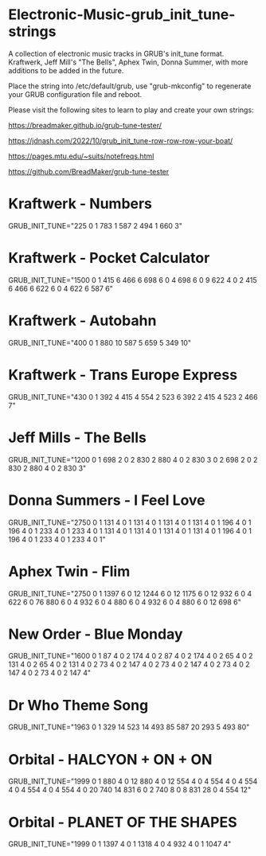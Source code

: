 # Electronic-Music-grub_init_tune-strings
A collection of electronic music tracks in GRUB's init_tune format. Kraftwerk, Jeff Mill's "The Bells", Aphex Twin, Donna Summer, with more additions to be added in the future.

Place the string into /etc/default/grub, use "grub-mkconfig" to regenerate your GRUB configuration file and reboot.

Please visit the following sites to learn to play and create your own strings:

https://breadmaker.github.io/grub-tune-tester/

https://jdnash.com/2022/10/grub_init_tune-row-row-row-your-boat/

https://pages.mtu.edu/~suits/notefreqs.html

https://github.com/BreadMaker/grub-tune-tester

# Kraftwerk - Numbers
GRUB_INIT_TUNE="225 0 1 783 1 587 2 494 1 660 3"

# Kraftwerk - Pocket Calculator
GRUB_INIT_TUNE="1500 0 1 415 6 466 6 698 6 0 4 698 6 0 9 622 4 0 2 415 6 466 6 622 6 0 4 622 6 587 6"

# Kraftwerk - Autobahn
GRUB_INIT_TUNE="400 0 1 880 10 587 5 659 5 349 10"

# Kraftwerk - Trans Europe Express
GRUB_INIT_TUNE="430 0 1 392 4 415 4 554 2 523 6 392 2 415 4 523 2 466 7"

# Jeff Mills - The Bells
GRUB_INIT_TUNE="1200 0 1 698 2 0 2 830 2 880 4 0 2 830 3 0 2 698 2 0 2 830 2 880 4 0 2 830 3"

# Donna Summers - I Feel Love
GRUB_INIT_TUNE="2750 0 1 131 4 0 1 131 4 0 1 131 4 0 1 131 4 0 1 196 4 0 1 196 4 0 1 233 4 0 1 233 4 0 1 131 4 0 1 131 4 0 1 131 4 0 1 131 4 0 1 196 4 0 1 196 4 0 1 233 4 0 1 233 4 0 1"

# Aphex Twin - Flim
GRUB_INIT_TUNE="2750 0 1 1397 6 0 12 1244 6 0 12 1175 6 0 12 932 6 0 4 622 6 0 76 880 6 0 4 932 6 0 4 880 6 0 4 932 6 0 4 880 6 0 12 698 6"

# New Order - Blue Monday
GRUB_INIT_TUNE="1600 0 1 87 4 0 2 174 4 0 2 87 4 0 2 174 4 0 2 65 4 0 2 131 4 0 2 65 4 0 2 131 4 0 2 73 4 0 2 147 4 0 2 73 4 0 2 147 4 0 2 73 4 0 2 147 4 0 2 73 4 0 2 147 4"

# Dr Who Theme Song
GRUB_INIT_TUNE="1963 0 1 329 14 523 14 493 85 587 20 293 5 493 80"

# Orbital - HALCYON + ON + ON
GRUB_INIT_TUNE="1999 0 1 880 4 0 12 880 4 0 12 554 4 0 4 554 4 0 4 554 4 0 4 554 4 0 4 554 4 0 20 740 14 831 6 0 2 740 8 0 8 831 28 0 4 554 12"

# Orbital - PLANET OF THE SHAPES
GRUB_INIT_TUNE="1999 0 1 1397 4 0 1 1318 4 0 4 932 4 0 1 1047 4"
